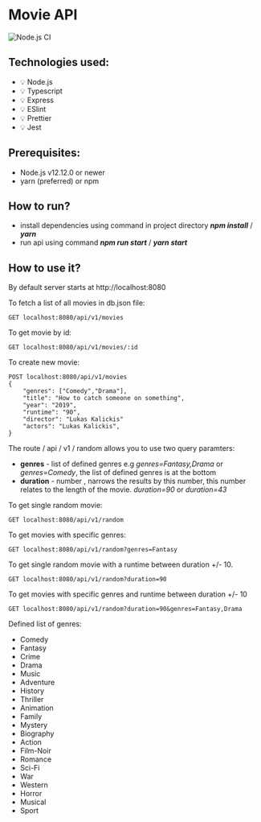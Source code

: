 # Movie API
![Node.js CI](https://github.com/unm4sked/MovieAPI-express/workflows/Node.js%20CI/badge.svg)

## Technologies used:

-   :bulb: Node.js
-   :bulb: Typescript
-   :bulb: Express
-   :bulb: ESlint
-   :bulb: Prettier
-   :bulb: Jest

## Prerequisites:
- Node.js v12.12.0 or newer
- yarn (preferred) or npm

## How to run?

- install dependencies using command in project directory ***npm install*** / ***yarn***
- run api using command ***npm run start*** / ***yarn start***


## How to use it?

By default server starts at http://localhost:8080

To fetch a list of all movies in db.json file:
```
GET localhost:8080/api/v1/movies   
```

To get movie by id:
```
GET localhost:8080/api/v1/movies/:id 
```

To create new movie:
```
POST localhost:8080/api/v1/movies
{
    "genres": ["Comedy","Drama"],
    "title": "How to catch someone on something",
    "year": "2019",
    "runtime": "90",
    "director": "Lukas Kalickis"
    "actors": "Lukas Kalickis",
}
```

The route / api / v1 / random allows you to use two query paramters:
- **genres** - list of defined genres e.g *genres=Fantasy,Drama* or *genres=Comedy*, the list of defined genres is at the bottom
- **duration** - number , narrows the results by this number, this number relates to the length of the movie.   *duration=90* or *duration=43*

To get single random movie:
```
GET localhost:8080/api/v1/random
```

To get movies with specific genres:
```
GET localhost:8080/api/v1/random?genres=Fantasy
```

To get single random movie with a runtime between duration +/- 10.
```
GET localhost:8080/api/v1/random?duration=90
```

To get movies with specific genres and runtime between duration +/- 10
```
GET localhost:8080/api/v1/random?duration=90&genres=Fantasy,Drama
```



Defined list of genres: 
- Comedy
- Fantasy
- Crime
- Drama
- Music
- Adventure
- History
- Thriller
- Animation
- Family
- Mystery
- Biography
- Action
- Film-Noir
- Romance
- Sci-Fi
- War
- Western
- Horror
- Musical
- Sport